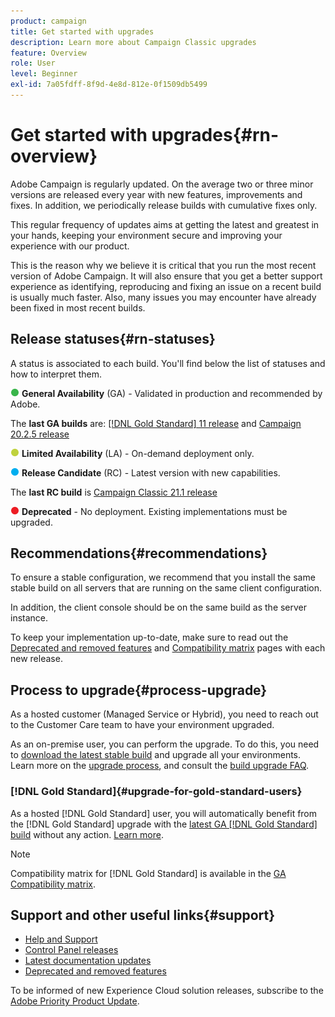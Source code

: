```yaml
---
product: campaign
title: Get started with upgrades
description: Learn more about Campaign Classic upgrades
feature: Overview
role: User
level: Beginner
exl-id: 7a05fdff-8f9d-4e8d-812e-0f1509db5499
---
```

# Get started with upgrades{#rn-overview}

Adobe Campaign is regularly updated. On the average two or three minor versions are released every year with new features, improvements and fixes. In addition, we periodically release builds with cumulative fixes only. 

This regular frequency of updates aims at getting the latest and greatest in your hands, keeping your environment secure and improving your experience with our product.

This is the reason why we believe it is critical that you run the most recent version of Adobe Campaign. It will also ensure that you get a better support experience as identifying, reproducing and fixing an issue on a recent build is usually much faster. Also, many issues you may encounter have already been fixed in most recent builds.

## Release statuses{#rn-statuses}

A status is associated to each build. You'll find below the list of statuses and how to interpret them.

![](assets/do-not-localize/green3.png) **General Availability** (GA) - Validated in production and recommended by Adobe. 

The **last GA builds** are: [[!DNL Gold Standard] 11 release](../../rn/using/gold-standard.md) and [Campaign 20.2.5 release](../../rn/using/release--20-2.md)

![](assets/do-not-localize/limited3.png) **Limited Availability** (LA) - On-demand deployment only.

![](assets/do-not-localize/blue3.png) **Release Candidate** (RC) - Latest version with new capabilities.

The **last RC build** is [Campaign Classic 21.1 release](../../rn/using/latest-release.md)

![](assets/do-not-localize/red3.png) **Deprecated** - No deployment. Existing implementations must be upgraded.

## Recommendations{#recommendations}

To ensure a stable configuration, we recommend that you install the same stable build on all servers that are running on the same client configuration.

In addition, the client console should be on the same build as the server instance.

To keep your implementation up-to-date, make sure to read out the [Deprecated and removed features](../../rn/using/deprecated-features.md) and [Compatibility matrix](../../rn/using/compatibility-matrix.md) pages with each new release.

## Process to upgrade{#process-upgrade}

As a hosted customer (Managed Service or Hybrid), you need to reach out to the Customer Care team to have your environment upgraded.

As an on-premise user, you can perform the upgrade. To do this, you need to [download the latest stable build](https://experience.adobe.com/#/downloads/content/software-distribution/en/campaign.html) and upgrade all your environments. Learn more on the [upgrade process](../../production/using/build-upgrade.md), and consult the [build upgrade FAQ](../../platform/using/faq-build-upgrade.md).

### [!DNL Gold Standard]{#upgrade-for-gold-standard-users}

As a hosted [!DNL Gold Standard] user, you will automatically benefit from the [!DNL Gold Standard] upgrade with the [latest GA [!DNL Gold Standard] build](../../rn/using/gold-standard.md#gs-11) without any action. [Learn more](../../rn/using/gs-overview.md).

>[!NOTE]
>Compatibility matrix for [!DNL Gold Standard] is available in the [GA Compatibility matrix](../../rn/using/compatibility-matrix-gs.md).

## Support and other useful links{#support}

* [Help and Support](../../support.md)
* [Control Panel releases](https://experienceleague.adobe.com/docs/control-panel/using/release-notes.html)
* [Latest documentation updates](../../rn/using/documentation-updates.md)
* [Deprecated and removed features](../../rn/using/deprecated-features.md)

To be informed of new Experience Cloud solution releases, subscribe to the [Adobe Priority Product Update](https://www.adobe.com/subscription/priority-product-update.html).

